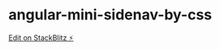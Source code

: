 # angular-mini-sidenav-by-css

[Edit on StackBlitz ⚡️](https://stackblitz.com/edit/angular-mini-sidenav-by-css)